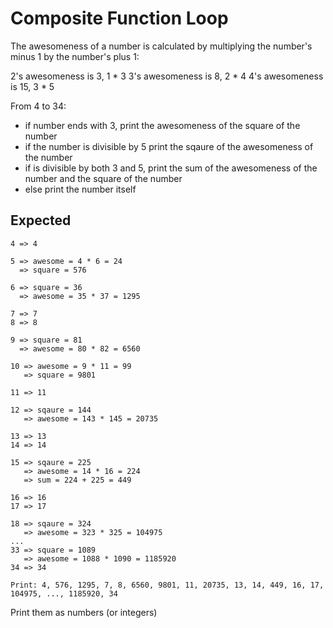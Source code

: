 # Composite Function Loop

The awesomeness of a number is calculated by 
multiplying the number's minus 1 by the number's plus 1:

2's awesomeness is 3, 1 * 3
3's awesomeness is 8, 2 * 4
4's awesomeness is 15, 3 * 5

From 4 to 34:
- if number ends with 3, print the awesomeness of the square of the number
- if the number is divisible by 5 print the sqaure of the awesomeness of the number
- if is divisible by both 3 and 5, print the sum of the awesomeness of the number and the square of the number
- else print the number itself

## Expected

```
4 => 4

5 => awesome = 4 * 6 = 24
  => square = 576

6 => square = 36
  => awesome = 35 * 37 = 1295

7 => 7
8 => 8

9 => square = 81
  => awesome = 80 * 82 = 6560

10 => awesome = 9 * 11 = 99
   => square = 9801

11 => 11

12 => sqaure = 144
   => awesome = 143 * 145 = 20735

13 => 13
14 => 14

15 => sqaure = 225
   => awesome = 14 * 16 = 224
   => sum = 224 + 225 = 449

16 => 16
17 => 17

18 => sqaure = 324
   => awesome = 323 * 325 = 104975
...
33 => square = 1089
   => awesome = 1088 * 1090 = 1185920
34 => 34

Print: 4, 576, 1295, 7, 8, 6560, 9801, 11, 20735, 13, 14, 449, 16, 17, 104975, ..., 1185920, 34
```

Print them as numbers (or integers)